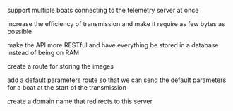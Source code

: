 support multiple boats connecting to the telemetry server at once

increase the efficiency of transmission and make it require as few bytes as possible

make the API more RESTful and have everything be stored in a database instead of being on RAM

create a route for storing the images

add a default parameters route so that we can send the default parameters for a boat at the start of the transmission

create a domain name that redirects to this server